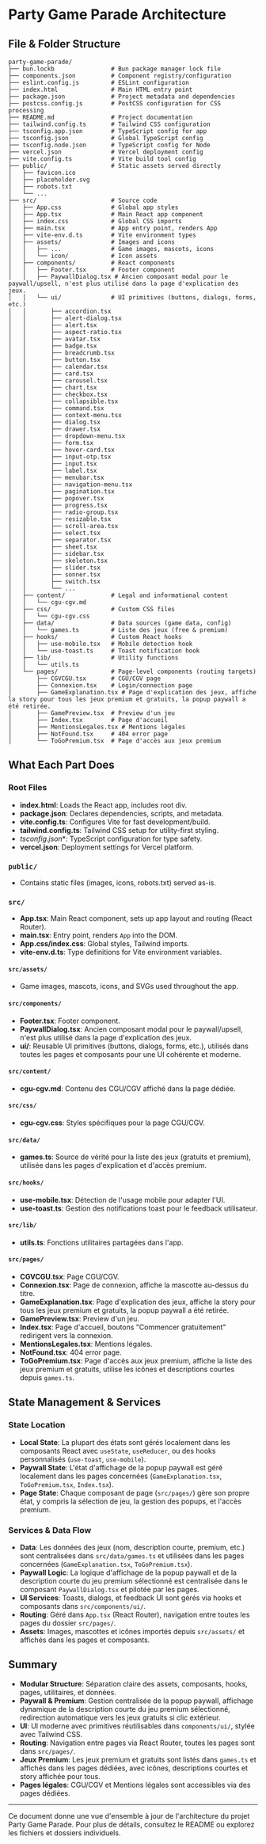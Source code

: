 # Party Game Parade Architecture

## File & Folder Structure

```
party-game-parade/
├── bun.lockb                # Bun package manager lock file
├── components.json          # Component registry/configuration
├── eslint.config.js         # ESLint configuration
├── index.html               # Main HTML entry point
├── package.json             # Project metadata and dependencies
├── postcss.config.js        # PostCSS configuration for CSS processing
├── README.md                # Project documentation
├── tailwind.config.ts       # Tailwind CSS configuration
├── tsconfig.app.json        # TypeScript config for app
├── tsconfig.json            # Global TypeScript config
├── tsconfig.node.json       # TypeScript config for Node
├── vercel.json              # Vercel deployment config
├── vite.config.ts           # Vite build tool config
├── public/                  # Static assets served directly
│   ├── favicon.ico
│   ├── placeholder.svg
│   ├── robots.txt
│   └── ...
├── src/                     # Source code
│   ├── App.css              # Global app styles
│   ├── App.tsx              # Main React app component
│   ├── index.css            # Global CSS imports
│   ├── main.tsx             # App entry point, renders App
│   ├── vite-env.d.ts        # Vite environment types
│   ├── assets/              # Images and icons
│   │   ├── ...              # Game images, mascots, icons
│   │   └── icon/            # Icon assets
│   ├── components/          # React components
│   │   ├── Footer.tsx       # Footer component
│   │   ├── PaywallDialog.tsx # Ancien composant modal pour le paywall/upsell, n'est plus utilisé dans la page d'explication des jeux.
│   │   └── ui/              # UI primitives (buttons, dialogs, forms, etc.)
│   │       ├── accordion.tsx
│   │       ├── alert-dialog.tsx
│   │       ├── alert.tsx
│   │       ├── aspect-ratio.tsx
│   │       ├── avatar.tsx
│   │       ├── badge.tsx
│   │       ├── breadcrumb.tsx
│   │       ├── button.tsx
│   │       ├── calendar.tsx
│   │       ├── card.tsx
│   │       ├── carousel.tsx
│   │       ├── chart.tsx
│   │       ├── checkbox.tsx
│   │       ├── collapsible.tsx
│   │       ├── command.tsx
│   │       ├── context-menu.tsx
│   │       ├── dialog.tsx
│   │       ├── drawer.tsx
│   │       ├── dropdown-menu.tsx
│   │       ├── form.tsx
│   │       ├── hover-card.tsx
│   │       ├── input-otp.tsx
│   │       ├── input.tsx
│   │       ├── label.tsx
│   │       ├── menubar.tsx
│   │       ├── navigation-menu.tsx
│   │       ├── pagination.tsx
│   │       ├── popover.tsx
│   │       ├── progress.tsx
│   │       ├── radio-group.tsx
│   │       ├── resizable.tsx
│   │       ├── scroll-area.tsx
│   │       ├── select.tsx
│   │       ├── separator.tsx
│   │       ├── sheet.tsx
│   │       ├── sidebar.tsx
│   │       ├── skeleton.tsx
│   │       ├── slider.tsx
│   │       ├── sonner.tsx
│   │       ├── switch.tsx
│   │       └── ...
│   ├── content/             # Legal and informational content
│   │   └── cgu-cgv.md
│   ├── css/                 # Custom CSS files
│   │   └── cgu-cgv.css
│   ├── data/                # Data sources (game data, config)
│   │   └── games.ts         # Liste des jeux (free & premium)
│   ├── hooks/               # Custom React hooks
│   │   ├── use-mobile.tsx   # Mobile detection hook
│   │   └── use-toast.ts     # Toast notification hook
│   ├── lib/                 # Utility functions
│   │   └── utils.ts
│   └── pages/               # Page-level components (routing targets)
│       ├── CGVCGU.tsx       # CGU/CGV page
│       ├── Connexion.tsx    # Login/connection page
│       ├── GameExplanation.tsx # Page d'explication des jeux, affiche la story pour tous les jeux premium et gratuits, la popup paywall a été retirée.
│       ├── GamePreview.tsx  # Preview d'un jeu
│       ├── Index.tsx        # Page d'accueil
│       ├── MentionsLegales.tsx # Mentions légales
│       ├── NotFound.tsx     # 404 error page
│       └── ToGoPremium.tsx  # Page d'accès aux jeux premium
```

## What Each Part Does

### Root Files
- **index.html**: Loads the React app, includes root div.
- **package.json**: Declares dependencies, scripts, and metadata.
- **vite.config.ts**: Configures Vite for fast development/build.
- **tailwind.config.ts**: Tailwind CSS setup for utility-first styling.
- **tsconfig*.json**: TypeScript configuration for type safety.
- **vercel.json**: Deployment settings for Vercel platform.

### `public/`
- Contains static files (images, icons, robots.txt) served as-is.

### `src/`
- **App.tsx**: Main React component, sets up app layout and routing (React Router).
- **main.tsx**: Entry point, renders `App` into the DOM.
- **App.css/index.css**: Global styles, Tailwind imports.
- **vite-env.d.ts**: Type definitions for Vite environment variables.

#### `src/assets/`
- Game images, mascots, icons, and SVGs used throughout the app.

#### `src/components/`
- **Footer.tsx**: Footer component.
- **PaywallDialog.tsx**: Ancien composant modal pour le paywall/upsell, n'est plus utilisé dans la page d'explication des jeux.
- **ui/**: Reusable UI primitives (buttons, dialogs, forms, etc.), utilisés dans toutes les pages et composants pour une UI cohérente et moderne.

#### `src/content/`
- **cgu-cgv.md**: Contenu des CGU/CGV affiché dans la page dédiée.

#### `src/css/`
- **cgu-cgv.css**: Styles spécifiques pour la page CGU/CGV.

#### `src/data/`
- **games.ts**: Source de vérité pour la liste des jeux (gratuits et premium), utilisée dans les pages d'explication et d'accès premium.

#### `src/hooks/`
- **use-mobile.tsx**: Détection de l'usage mobile pour adapter l'UI.
- **use-toast.ts**: Gestion des notifications toast pour le feedback utilisateur.

#### `src/lib/`
- **utils.ts**: Fonctions utilitaires partagées dans l'app.

#### `src/pages/`
- **CGVCGU.tsx**: Page CGU/CGV.
- **Connexion.tsx**: Page de connexion, affiche la mascotte au-dessus du titre.
- **GameExplanation.tsx**: Page d'explication des jeux, affiche la story pour tous les jeux premium et gratuits, la popup paywall a été retirée.
- **GamePreview.tsx**: Preview d'un jeu.
- **Index.tsx**: Page d'accueil, boutons "Commencer gratuitement" redirigent vers la connexion.
- **MentionsLegales.tsx**: Mentions légales.
- **NotFound.tsx**: 404 error page.
- **ToGoPremium.tsx**: Page d'accès aux jeux premium, affiche la liste des jeux premium et gratuits, utilise les icônes et descriptions courtes depuis `games.ts`.

## State Management & Services

### State Location
- **Local State**: La plupart des états sont gérés localement dans les composants React avec `useState`, `useReducer`, ou des hooks personnalisés (`use-toast`, `use-mobile`).
- **Paywall State**: L'état d'affichage de la popup paywall est géré localement dans les pages concernées (`GameExplanation.tsx`, `ToGoPremium.tsx`, `Index.tsx`).
- **Page State**: Chaque composant de page (`src/pages/`) gère son propre état, y compris la sélection de jeu, la gestion des popups, et l'accès premium.

### Services & Data Flow
- **Data**: Les données des jeux (nom, description courte, premium, etc.) sont centralisées dans `src/data/games.ts` et utilisées dans les pages concernées (`GameExplanation.tsx`, `ToGoPremium.tsx`).
- **Paywall Logic**: La logique d'affichage de la popup paywall et de la description courte du jeu premium sélectionné est centralisée dans le composant `PaywallDialog.tsx` et pilotée par les pages.
- **UI Services**: Toasts, dialogs, et feedback UI sont gérés via hooks et composants dans `src/components/ui/`.
- **Routing**: Géré dans `App.tsx` (React Router), navigation entre toutes les pages du dossier `src/pages/`.
- **Assets**: Images, mascottes et icônes importés depuis `src/assets/` et affichés dans les pages et composants.

## Summary
- **Modular Structure**: Séparation claire des assets, composants, hooks, pages, utilitaires, et données.
- **Paywall & Premium**: Gestion centralisée de la popup paywall, affichage dynamique de la description courte du jeu premium sélectionné, redirection automatique vers les jeux gratuits si clic extérieur.
- **UI**: UI moderne avec primitives réutilisables dans `components/ui/`, stylée avec Tailwind CSS.
- **Routing**: Navigation entre pages via React Router, toutes les pages sont dans `src/pages/`.
- **Jeux Premium**: Les jeux premium et gratuits sont listés dans `games.ts` et affichés dans les pages dédiées, avec icônes, descriptions courtes et story affichée pour tous.
- **Pages légales**: CGU/CGV et Mentions légales sont accessibles via des pages dédiées.

---
Ce document donne une vue d'ensemble à jour de l'architecture du projet Party Game Parade. Pour plus de détails, consultez le README ou explorez les fichiers et dossiers individuels.
